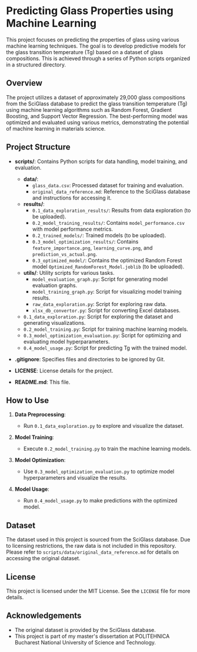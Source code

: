 # Predicting Glass Properties using Machine Learning

This project focuses on predicting the properties of glass using various machine learning techniques. The goal is to develop predictive models for the glass transition temperature (Tg) based on a dataset of glass compositions. This is achieved through a series of Python scripts organized in a structured directory.

## Overview

The project utilizes a dataset of approximately 29,000 glass compositions from the SciGlass database to predict the glass transition temperature (Tg) using machine learning algorithms such as Random Forest, Gradient Boosting, and Support Vector Regression. The best-performing model was optimized and evaluated using various metrics, demonstrating the potential of machine learning in materials science.

## Project Structure

- **scripts/**: Contains Python scripts for data handling, model training, and evaluation.
  - **data/**: 
    - `glass_data.csv`: Processed dataset for training and evaluation.
    - `original_data_reference.md`: Reference to the SciGlass database and instructions for accessing it.
  - **results/**: 
    - `0.1_data_exploration_results/`: Results from data exploration (to be uploaded).
    - `0.2_model_training_results/`: Contains `model_performance.csv` with model performance metrics.
    - `0.2_trained_models/`: Trained models (to be uploaded).
    - `0.3_model_optimization_results/`: Contains `feature_importance.png`, `learning_curve.png`, and `prediction_vs_actual.png`.
    - `0.3_optimized_model/`: Contains the optimized Random Forest model `Optimized_RandomForest_Model.joblib` (to be uploaded).
  - **utils/**: Utility scripts for various tasks.
    - `model_evaluation_graph.py`: Script for generating model evaluation graphs.
    - `model_training_graph.py`: Script for visualizing model training results.
    - `raw_data_exploration.py`: Script for exploring raw data.
    - `xlsx_db_convertor.py`: Script for converting Excel databases.
  - `0.1_data_exploration.py`: Script for exploring the dataset and generating visualizations.
  - `0.2_model_training.py`: Script for training machine learning models.
  - `0.3_model_optimization_evaluation.py`: Script for optimizing and evaluating model hyperparameters.
  - `0.4_model_usage.py`: Script for predicting Tg with the trained model.

- **.gitignore**: Specifies files and directories to be ignored by Git.
- **LICENSE**: License details for the project.
- **README.md**: This file.

## How to Use

1. **Data Preprocessing**:
   - Run `0.1_data_exploration.py` to explore and visualize the dataset.

2. **Model Training**:
   - Execute `0.2_model_training.py` to train the machine learning models.

3. **Model Optimization**:
   - Use `0.3_model_optimization_evaluation.py` to optimize model hyperparameters and visualize the results.

4. **Model Usage**:
   - Run `0.4_model_usage.py` to make predictions with the optimized model.

## Dataset

The dataset used in this project is sourced from the SciGlass database. Due to licensing restrictions, the raw data is not included in this repository. Please refer to `scripts/data/original_data_reference.md` for details on accessing the original dataset.

## License

This project is licensed under the MIT License. See the `LICENSE` file for more details.

## Acknowledgements

- The original dataset is provided by the SciGlass database.
- This project is part of my master's dissertation at POLITEHNICA Bucharest National University of Science and Technology.

